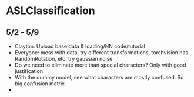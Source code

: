 # ASLClassification

## 5/2 - 5/9
- Clayton: Upload base data & loading/NN code/tutorial
- Everyone: mess with data, try different transformations, torchvision has RandomRotation, etc.  try gaussian noise
- Do we need to eliminate more than special characters?  Only with good justification
- With the dummy model, see what characters are mostly confused.  So big confusion matrix
- 

